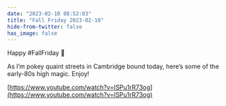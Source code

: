 ```yaml
---
date: "2023-02-10 08:52:03"
title: "Fall Friday 2023-02-10"
hide-from-twitter: false
has_image: false
---
```


Happy #FallFriday 🎉

As I’m pokey quaint streets in Cambridge bound today, here’s some of the early-80s high magic. Enjoy!

[https://www.youtube.com/watch?v=ISPu1rR73og](https://www.youtube.com/watch?v=ISPu1rR73og)
